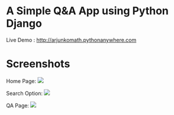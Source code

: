 # A Simple Q&A App using Python Django

Live Demo : http://arjunkomath.pythonanywhere.com

# Screenshots

Home Page:
<img src="http://i.imgur.com/arLIjij.png" />

Search Option:
<img src="http://i.imgur.com/h52TorJ.png" />

QA Page:
<img src="http://i.imgur.com/WS2AMDe.png" />
